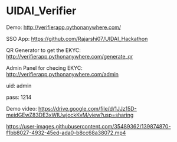 # UIDAI_Verifier

Demo: http://verifierapp.pythonanywhere.com/

SSO App: https://github.com/Rajarshi07/UIDAI_Hackathon

QR Generator to get the EKYC: http://verifierapp.pythonanywhere.com/generate_qr

Admin Panel for checing EKYC: http://verifierapp.pythonanywhere.com/admin

uid: admin

pass: 1214




Demo video: https://drive.google.com/file/d/1JJz15D-meidGEwZ83DE3xWIUwjockKvM/view?usp=sharing


https://user-images.githubusercontent.com/35489362/139874870-f1bb8027-4932-45ed-ada0-b8cc68a38072.mp4
